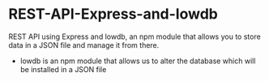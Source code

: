 # REST-API-Express-and-lowdb
REST API using Express and lowdb, an npm module that allows you to store data in a JSON file and manage it from there.

- lowdb is an npm module that allows us to alter the database which will be installed in a JSON file
